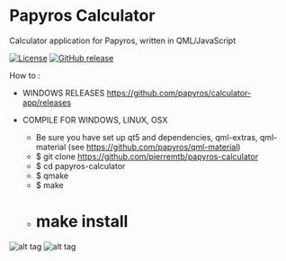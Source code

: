 # Papyros Calculator
Calculator application for Papyros, written in QML/JavaScript

[![License](https://img.shields.io/badge/license-LGPLv3.0%2B-blue.svg)](#)
[![GitHub release](https://img.shields.io/badge/release-0.1.1-red.svg)](https://github.com/papyros/calculator-app/releases)

How to :

* WINDOWS RELEASES
https://github.com/papyros/calculator-app/releases

* COMPILE FOR WINDOWS, LINUX, OSX
  - Be sure you have set up qt5 and dependencies, qml-extras, qml-material (see https://github.com/papyros/qml-material)
  - $ git clone https://github.com/pierremtb/papyros-calculator
  - $ cd papyros-calculator
  - $ qmake
  - $ make
  - # make install

![alt tag](https://raw.githubusercontent.com/pierremtb/papyros-calculator/master/papyros-calculator.png)
![alt tag](https://raw.githubusercontent.com/pierremtb/papyros-calculator/master/papyros-calculator-windows.png)
